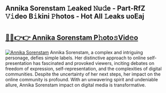 ## Annika Sorenstam 𝙻eaked 𝙽u𝚍e - Part-RfZ 𝚅𝚒deo B𝚒kini 𝙿hotos - Hot All 𝙻eaks uoEaj

# <h2><a href="http://ld5t4p.urlbe.top/?page=Annika+Sorenstam">🔗🔗👉👉 Annika Sorenstam P𝚑oto𝚜Vid𝚎o</a></h2>

[![Annika Sorenstam](https://i.imgur.com/eBuTRDB.gif)](http://ld5t4p.urlbe.top/?page=Annika+Sorenstam)
Annika Sorenstam, a complex and intriguing personage, defies simple labels. Her distinctive approach to online self-presentation has fascinated and provoked viewers, inciting debates on freedom of expression, self-representation, and the complexities of digital communities. Despite the uncertainty of her next steps, her impact on the online community is profound. With an unwavering spirit and undeniable allure, Annika Sorenstam impact on digital media is transformative.
